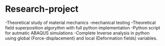# Research-project
-Theoretical study of material mechanics 
-mechanical testing
-Theoretical field superposition algorythm with full python implementation
-Python script for autmatic ABAQUS simulations
-Complete Inverse analysis in python using global (Force-displacement) and local (Deformation fields) variables.
